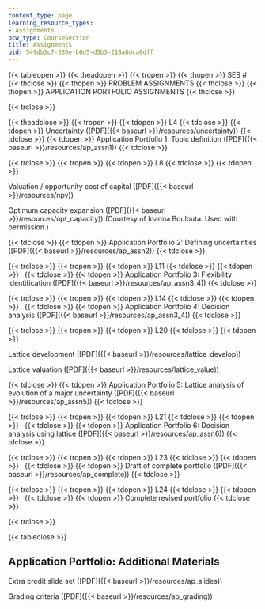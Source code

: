 ```yaml
---
content_type: page
learning_resource_types:
- Assignments
ocw_type: CourseSection
title: Assignments
uid: 549db3c7-330e-b0d5-d5b3-218a8dca6dff
---
```


{{< tableopen >}}
{{< theadopen >}}
{{< tropen >}}
{{< thopen >}}
SES #
{{< thclose >}}
{{< thopen >}}
PROBLEM ASSIGNMENTS
{{< thclose >}}
{{< thopen >}}
APPLICATION PORTFOLIO ASSIGNMENTS
{{< thclose >}}

{{< trclose >}}

{{< theadclose >}}
{{< tropen >}}
{{< tdopen >}}
L4
{{< tdclose >}}
{{< tdopen >}}
Uncertainty ([PDF]({{< baseurl >}}/resources/uncertainty))
{{< tdclose >}}
{{< tdopen >}}
Application Portfolio 1: Topic definition ([PDF]({{< baseurl >}}/resources/ap_assn1))
{{< tdclose >}}

{{< trclose >}}
{{< tropen >}}
{{< tdopen >}}
L8
{{< tdclose >}}
{{< tdopen >}}


Valuation / opportunity cost of capital ([PDF]({{< baseurl >}}/resources/npv))

Optimum capacity expansion ([PDF]({{< baseurl >}}/resources/opt_capacity)) (Courtesy of Ioanna Boulouta. Used with permission.)


{{< tdclose >}}
{{< tdopen >}}
Application Portfolio 2: Defining uncertainties ([PDF]({{< baseurl >}}/resources/ap_assn2))
{{< tdclose >}}

{{< trclose >}}
{{< tropen >}}
{{< tdopen >}}
L11
{{< tdclose >}}
{{< tdopen >}}
 
{{< tdclose >}}
{{< tdopen >}}
Application Portfolio 3: Flexibility identification ([PDF]({{< baseurl >}}/resources/ap_assn3_4))
{{< tdclose >}}

{{< trclose >}}
{{< tropen >}}
{{< tdopen >}}
L14
{{< tdclose >}}
{{< tdopen >}}
 
{{< tdclose >}}
{{< tdopen >}}
Application Portfolio 4: Decision analysis ([PDF]({{< baseurl >}}/resources/ap_assn3_4))
{{< tdclose >}}

{{< trclose >}}
{{< tropen >}}
{{< tdopen >}}
L20
{{< tdclose >}}
{{< tdopen >}}


Lattice development ([PDF]({{< baseurl >}}/resources/lattice_develop))

Lattice valuation ([PDF]({{< baseurl >}}/resources/lattice_value))


{{< tdclose >}}
{{< tdopen >}}
Application Portfolio 5: Lattice analysis of evolution of a major uncertainty ([PDF]({{< baseurl >}}/resources/ap_assn5))
{{< tdclose >}}

{{< trclose >}}
{{< tropen >}}
{{< tdopen >}}
L21
{{< tdclose >}}
{{< tdopen >}}
 
{{< tdclose >}}
{{< tdopen >}}
Application Portfolio 6: Decision analysis using lattice ([PDF]({{< baseurl >}}/resources/ap_assn6))
{{< tdclose >}}

{{< trclose >}}
{{< tropen >}}
{{< tdopen >}}
L23
{{< tdclose >}}
{{< tdopen >}}
 
{{< tdclose >}}
{{< tdopen >}}
Draft of complete portfolio ([PDF]({{< baseurl >}}/resources/ap_complete))
{{< tdclose >}}

{{< trclose >}}
{{< tropen >}}
{{< tdopen >}}
L24
{{< tdclose >}}
{{< tdopen >}}
 
{{< tdclose >}}
{{< tdopen >}}
Complete revised portfolio
{{< tdclose >}}

{{< trclose >}}

{{< tableclose >}}

Application Portfolio: Additional Materials
-------------------------------------------

Extra credit slide set ([PDF]({{< baseurl >}}/resources/ap_slides))

Grading criteria ([PDF]({{< baseurl >}}/resources/ap_grading))